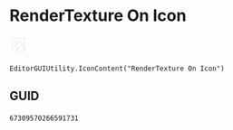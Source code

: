 # RenderTexture On Icon
![](/img/RenderTexture%20On%20Icon.png)

``` CSharp
EditorGUIUtility.IconContent("RenderTexture On Icon")
```
## GUID
```
67309570266591731
```
